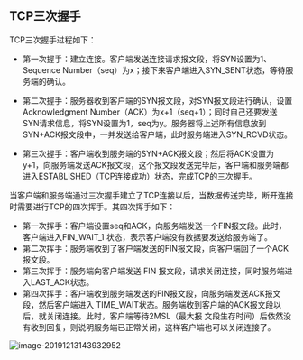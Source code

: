 ## TCP三次握手

TCP三次握手过程如下：

- 第一次握手：建立连接。客户端发送连接请求报文段，将SYN设置为1、Sequence Number（seq）为x；接下来客户端进入SYN_SENT状态，等待服务端的确认。

- 第二次握手：服务器收到客户端的SYN报文段，对SYN报文段进行确认，设置Acknowledgment Number（ACK）为x+1（seq+1）；同时自己还要发送SYN请求信息，将SYN设置为1，seq为y。服务器将上述所有信息放到SYN+ACK报文段中，一并发送给客户端，此时服务端进入SYN_RCVD状态。

- 第三次握手：客户端收到服务端的SYN+ACK报文段；然后将ACK设置为y+1，向服务端发送ACK报文段，这个报文段发送完毕后，客户端和服务端都进入ESTABLISHED（TCP连接成功）状态，完成TCP的三次握手。

​        当客户端和服务端通过三次握手建立了TCP连接以后，当数据传送完毕，断开连接时需要进行TCP的四次挥手。其四次挥手如下：

-  第一次挥手：客户端设置seq和ACK，向服务端发送一个FIN报文段。此时，客户端进入FIN_WAIT_1
  状态，表示客户端没有数据要发送给服务端了。
- 第二次挥手：服务端收到了客户端发送的FIN报文段，向客户端回了一个ACK报文段。
- 第三次挥手：服务端向客户端发送 FIN 报文段，请求关闭连接，同时服务端进入LAST_ACK状态。
- 第四次挥手：客户端收到服务端发送的FIN报文段，向服务端发送ACK报文段，然后客户端进入
  TIME_WAIT状态。服务端收到客户端的ACK报文段以后，就关闭连接。此时，客户端等待2MSL（最大报
  文段生存时间）后依然没有收到回复，则说明服务端已正常关闭，这样客户端也可以关闭连接了。

![image-20191213143932952](https://github.com/leeyhCoder/AndroidKnowledgeSystem/raw/master/image/%E4%B8%89%E6%AC%A1%E6%8F%A1%E6%89%8B%E5%9B%9B%E6%AC%A1%E6%8C%A5%E6%89%8B.png)

